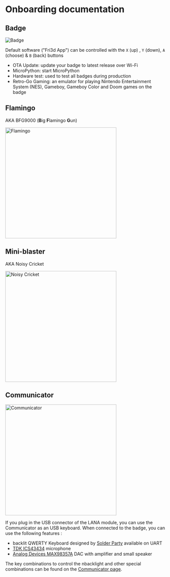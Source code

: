 # Onboarding documentation

## Badge

![Badge](../badge2024.jpg)

Default software ("Fri3d App") can be controlled with the `X` (up) , `Y` (down), `A` (choose) & `B` (back) buttons

- OTA Update: update your badge to latest release over Wi-Fi
- MicroPython: start MicroPython
- Hardware test: used to test all badges during production
- Retro-Go Gaming: an emulator for playing Nintendo Entertainment System (NES), Gameboy, Gameboy Color and Doom games on the badge

## Flamingo

AKA BFG9000 (**B**ig **F**lamingo **G**un)

<img src="../flamingo/done.jpg" alt="Flamingo" height="350"/>

## Mini-blaster

AKA Noisy Cricket

<img src="../noisycricket/pin_header_alternate_orientation.png" alt="Noisy Cricket" height="350"/>

## Communicator

<img src="../communicator/communicator_mounted.jpg" alt="Communicator" height="350"/>


If you plug in the USB connector of the LANA module, you can use the Communicator as an USB keyboard. When connected to the badge, you can use the following features : 

- backlit QWERTY Keyboard designed by [Solder Party](https://www.solder.party/) available on UART
- [TDK ICS43434](https://invensense.tdk.com/products/ics-43434/) microphone
- [Analog Devices MAX98357A](https://www.analog.com/en/products/max98357a.html) DAC with amplifier and small speaker

The key combinations to control the nbacklight and other special combinations can be found on the [Communicator page](communicator).